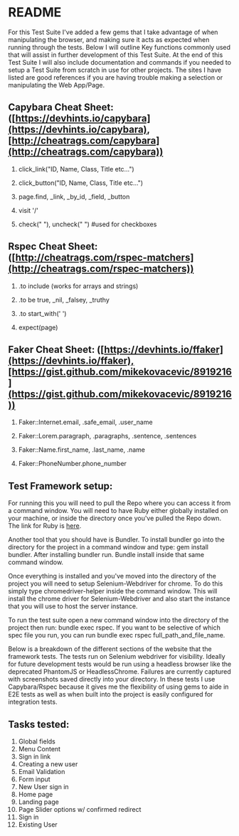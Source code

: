 # README

For this Test Suite I&#39;ve added a few gems that I take advantage of when manipulating the browser, and making sure it acts as expected when running through the tests.  Below I will outline Key functions commonly used that will assist in further development of this Test Suite.  At the end of this Test Suite I will also include documentation and commands if you needed to setup a Test Suite from scratch in use for other projects.  The sites I have listed are good references if you are having trouble making a selection or manipulating the Web App/Page.

## Capybara Cheat Sheet: ([https://devhints.io/capybara](https://devhints.io/capybara), [http://cheatrags.com/capybara](http://cheatrags.com/capybara))
1. click\_link(&quot;ID, Name, Class, Title etc…&quot;)

2. click\_button(&quot;ID, Name, Class, Title etc…&quot;)

3. page.find, \_link, \_by\_id, \_field, \_button

4. visit &#39;/&#39;

5. check(&quot; &quot;), uncheck(&quot; &quot;)  #used for checkboxes

## Rspec Cheat Sheet: ([http://cheatrags.com/rspec-matchers](http://cheatrags.com/rspec-matchers))

1. .to include (works for arrays and strings)

2. .to be true, \_nil, \_falsey, \_truthy

3. .to start\_with(&#39; &#39;)

4. expect(page)

## Faker Cheat Sheet: ([https://devhints.io/ffaker](https://devhints.io/ffaker),[https://gist.github.com/mikekovacevic/8919216](https://gist.github.com/mikekovacevic/8919216))

1. Faker::Internet.email, .safe_email, .user_name

2. Faker::Lorem.paragraph, .paragraphs, .sentence, .sentences

3. Faker::Name.first_name, .last_name, .name

4. Faker::PhoneNumber.phone_number

## Test Framework setup:

For running this you will need to pull the Repo where you can access it from a command window. You will need to have Ruby either globally installed on your machine, or inside the directory once you&#39;ve pulled the Repo down.  The link for Ruby is [here](https://www.ruby-lang.org/en/documentation/installation/).

Another tool that you should have is Bundler.  To install bundler go into the directory for the project in a command window and type: gem install bundler.  After installing bundler run.  Bundle install inside that same command window.

Once everything is installed and you&#39;ve moved into the directory of the project you will need to setup Selenium-Webdriver for chrome.  To do this simply type chromedriver-helper inside the command window.  This will install the chrome driver for Selenium-Webdriver and also start the instance that you will use to host the server instance.

To run the test suite open a new command window into the directory of the project then run: bundle exec rspec.  If you want to be selective of which spec file you run, you can run bundle exec rspec full\_path\_and\_file\_name.

Below is a breakdown of the different sections of the website that the framework tests. The tests run on Selenium webdriver for visibility.  Ideally for future development tests would be run using a headless browser like the deprecated PhantomJS or HeadlessChrome.  Failures are currently captured with screenshots saved directly into your directory.  In these tests I use Capybara/Rspec because it gives me the flexibility of using gems to aide in E2E tests as well as when built into the project is easily configured for integration tests.

## Tasks tested:
1. Global fields
2. Menu Content
3. Sign in link
4. Creating a new user
5. Email Validation
6. Form input
7. New User sign in
8. Home page
9. Landing page
10. Page Slider options w/ confirmed redirect
11. Sign in
12. Existing User
